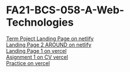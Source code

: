 ﻿# FA21-BCS-058-A-Web-Technologies

<a href="https://65f22d96bacbc840ada0edcd--termproject-landing-page.netlify.app/">Term Poject Landing Page on netlify</a>
<br/>
<a href="https://main--vermillion-alpaca-fbf450.netlify.app/">Landing Page 2 AROUND on netlify</a>
<br/>
<a href="https://fa-21-bcs-058-a-web-technologies-zpcs.vercel.app/">Landing Page 1 on vercel</a>
<br/>
<a href="https://fa-21-bcs-058-a-web-technologies-9xet.vercel.app/">Asignment 1 on CV vercel</a>
<br/>
<a href="https://fa-21-bcs-058-a-web-technologies.vercel.app/">Practice on vercel</a>
